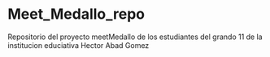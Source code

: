 # Meet_Medallo_repo
Repositorio del proyecto meetMedallo de los estudiantes del grando 11 de la institucion educiativa Hector Abad Gomez
